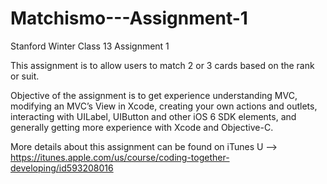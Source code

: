 Matchismo---Assignment-1
========================

Stanford Winter Class 13 Assignment 1

This assignment is to allow users to match 2 or 3 cards based on the rank or suit.  

Objective of the assignment is to get experience understanding MVC, modifying an MVC’s View in Xcode, creating your own actions and outlets, interacting with UILabel, UIButton and other iOS 6 SDK elements, and generally getting more experience with Xcode and Objective-C.

More details about this assignment can be found on iTunes U --> https://itunes.apple.com/us/course/coding-together-developing/id593208016
